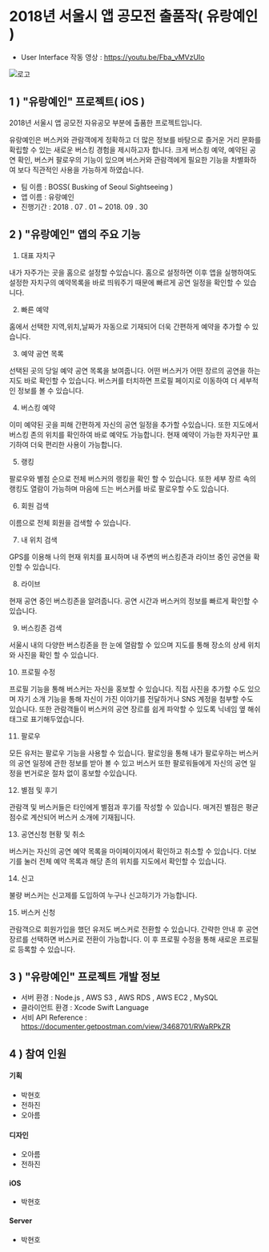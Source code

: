 # 2018년 서울시 앱 공모전 출품작( 유랑예인 )

* User Interface 작동 영상 : https://youtu.be/Fba_vMVzUIo

![로고](https://hyunho9304.s3.ap-northeast-2.amazonaws.com/1539941944397.png)



## 1 ) "유랑예인" 프로젝트( iOS )

2018년 서울시 앱 공모전 자유공모 부분에 출품한 프로젝트입니다.

유랑예인은 버스커와 관람객에게 정확하고 더 많은 정보를 바탕으로 즐거운 거리 문화를 확립할 수 있는 새로운 버스킹 경험을 제시하고자 합니다. 크게 버스킹 예약, 예약된 공연 확인, 버스커 팔로우의 기능이 있으며 버스커와 관람객에게 필요한 기능을 차별화하여 보다 직관적인 사용을 가능하게 하였습니다.

* 팀 이름 : BOSS( Busking of Seoul Sightseeing )
* 앱 이름 : 유랑예인
* 진행기간 : 2018 . 07 . 01 ~ 2018. 09 . 30



## 2 ) "유랑예인" 앱의 주요 기능

1. 대표 자치구 

내가 자주가는 곳을 홈으로 설정할 수있습니다. 홈으로 설정하면 이후 앱을 실행하여도 설정한 자치구의 예약목록을 바로 띄워주기 때문에 빠르게 공연 일정을 확인할 수 있습니다.  

2. 빠른 예약

홈에서 선택한 지역,위치,날짜가 자동으로 기재되어 더욱 간편하게 예약을 추가할 수 있습니다. 

3. 예약 공연 목록

선택된 곳의 당일 예약 공연 목록을 보여줍니다. 어떤 버스커가 어떤 장르의 공연을 하는지도 바로 확인할 수 있습니다. 버스커를 터치하면 프로필 페이지로 이동하여 더 세부적인 정보를 볼 수 있습니다.

4. 버스킹 예약

이미 예약된 곳을 피해 간편하게 자신의 공연 일정을 추가할 수있습니다. 또한 지도에서 버스킹 존의 위치를 확인하여 바로 예약도 가능합니다. 현재 예약이 가능한 자치구만 표기하여 더욱 편리한 사용이 가능합니다.

5. 랭킹

팔로우와 별점 순으로 전체 버스커의 랭킹을 확인 할 수 있습니다. 또한 세부 장르 속의 랭킹도 열람이 가능하며 마음에 드는 버스커를 바로 팔로우할 수도 있습니다. 

6. 회원 검색

이름으로 전체 회원을 검색할 수 있습니다.

7. 내 위치 검색

GPS를 이용해 나의 현재 위치를 표시하며 내 주변의 버스킹존과 라이브 중인 공연을 확인할 수 있습니다. 

8. 라이브

현재 공연 중인 버스킹존을 알려줍니다. 공연 시간과 버스커의 정보를 빠르게 확인할 수 있습니다.

9. 버스킹존 검색

서울시 내의 다양한 버스킹존을 한 눈에 열람할 수 있으며 지도를 통해 장소의 상세 위치와 사진을 확인 할 수 있습니다.

10. 프로필 수정

프로필 기능을 통해 버스커는 자신을 홍보할 수 있습니다. 직접 사진을 추가할 수도 있으며 자기 소개 기능을 통해 자신이 가진 이야기를 전달하거나 SNS 계정을 첨부할 수도 있습니다. 또한 관람객들이 버스커의 공연 장르를 쉽게 파악할 수 있도록 닉네임 옆 해쉬태그로 표기해두었습니다. 

11. 팔로우

모든 유저는 팔로우 기능을 사용할 수 있습니다. 팔로잉을 통해 내가 팔로우하는 버스커의 공연 일정에 관한 정보를 받아 볼 수 있고 버스커 또한 팔로워들에게 자신의 공연 일정을 번거로운 절차 없이 홍보할 수있습니다. 

12. 별점 및 후기

관람객 및 버스커들은 타인에게 별점과 후기를 작성할 수 있습니다. 매겨진 별점은 평균 점수로 계산되어 버스커 소개에 기재됩니다.

13. 공연신청 현황 및 취소

버스커는 자신의 공연 예약 목록을 마이페이지에서 확인하고 취소할 수 있습니다. 더보기를 눌러 전체 예약 목록과 해당 존의 위치를 지도에서 확인할 수 있습니다. 

14. 신고

불량 버스커는 신고제를 도입하여 누구나 신고하기가 가능합니다. 

15. 버스커 신청

관람객으로 회원가입을 했던 유저도 버스커로 전환할 수 있습니다. 간략한 안내 후 공연 장르를 선택하면 버스커로 전환이 가능합니다. 이 후 프로필 수정을 통해 새로운 프로필로 등록할 수 있습니다.



## 3 ) "유랑예인" 프로젝트 개발 정보

* 서버 환경 : Node.js , AWS S3 , AWS RDS , AWS EC2 , MySQL
* 클라이언트 환경 : Xcode Swift Language
* 서비 API Reference : https://documenter.getpostman.com/view/3468701/RWaRPkZR



## 4 ) 참여 인원

#### 기획

* 박현호
* 전하진
* 오아름

#### 디자인

* 오아름
* 전하진

#### iOS

* 박현호

#### Server

* 박현호


